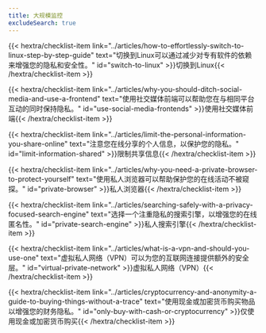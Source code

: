 ```yaml
---
title: 大规模监控
excludeSearch: true
---
```

{{< hextra/checklist-item link="../articles/how-to-effortlessly-switch-to-linux-step-by-step-guide" text="切换到Linux可以通过减少对专有软件的依赖来增强您的隐私和安全性。" id="switch-to-linux" >}}切换到Linux{{< /hextra/checklist-item >}}

{{< hextra/checklist-item link="../articles/why-you-should-ditch-social-media-and-use-a-frontend" text="使用社交媒体前端可以帮助您在与相同平台互动的同时保持隐私。" id="use-social-media-frontends" >}}使用社交媒体前端{{< /hextra/checklist-item >}}

{{< hextra/checklist-item link="../articles/limit-the-personal-information-you-share-online" text="注意您在线分享的个人信息，以保护您的隐私。" id="limit-information-shared" >}}限制共享信息{{< /hextra/checklist-item >}}

{{< hextra/checklist-item link="../articles/why-you-need-a-private-browser-to-protect-yourself" text="使用私人浏览器可以帮助保护您的在线活动不被窥探。" id="private-browser" >}}私人浏览器{{< /hextra/checklist-item >}}

{{< hextra/checklist-item link="../articles/searching-safely-with-a-privacy-focused-search-engine" text="选择一个注重隐私的搜索引擎，以增强您的在线匿名性。" id="private-search-engine" >}}私人搜索引擎{{< /hextra/checklist-item >}}

{{< hextra/checklist-item link="../articles/what-is-a-vpn-and-should-you-use-one" text="虚拟私人网络（VPN）可以为您的互联网连接提供额外的安全层。" id="virtual-private-network" >}}虚拟私人网络（VPN）{{< /hextra/checklist-item >}}

{{< hextra/checklist-item link="../articles/cryptocurrency-and-anonymity-a-guide-to-buying-things-without-a-trace" text="使用现金或加密货币购买物品以增强您的财务隐私。" id="only-buy-with-cash-or-cryptocurrency" >}}仅使用现金或加密货币购买{{< /hextra/checklist-item >}}